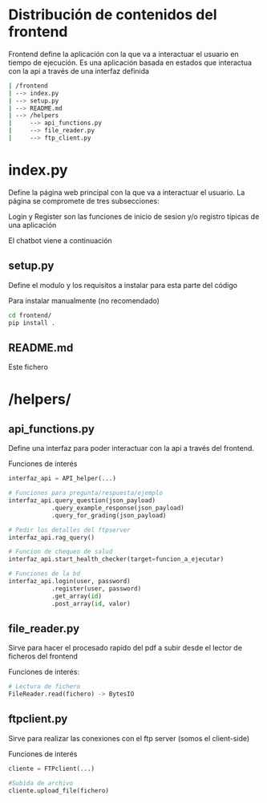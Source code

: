 # Distribución de contenidos del frontend

Frontend define la aplicación con la que va a interactuar el usuario en tiempo de ejecución. Es una aplicación basada en estados que interactua con la api a través de una interfaz definida

```sh
| /frontend
| --> index.py
| --> setup.py
| --> README.md
| --> /helpers
|     --> api_functions.py
|     --> file_reader.py
|     --> ftp_client.py
```

# index.py

Define la página web principal con la que va a interactuar el usuario. La página se compromete de tres subsecciones:

Login y Register son las funciones de inicio de sesion y/o registro típicas de una aplicación

El chatbot viene a continuación

## setup.py

Define el modulo y los requisitos a instalar para esta parte del código

Para instalar manualmente (no recomendado)

```sh
cd frontend/
pip install . 
```

## README.md

Este fichero

# /helpers/

## api_functions.py

Define una interfaz para poder interactuar con la api a través del frontend.

Funciones de interés

```py
interfaz_api = API_helper(...)

# Funciones para pregunta/respuesta/ejemplo
interfaz_api.query_question(json_payload)
            .query_example_response(json_payload)
            .query_for_grading(json_payload)

# Pedir los detalles del ftpserver
interfaz_api.rag_query()

# Funcion de chequeo de salud
interfaz_api.start_health_checker(target=funcion_a_ejecutar)

# Funciones de la bd
interfaz_api.login(user, password)
            .register(user, password)
            .get_array(id)
            .post_array(id, valor)
```

## file_reader.py

Sirve para hacer el procesado rapido del pdf a subir desde el lector de ficheros del frontend

Funciones de interés:

```py
# Lectura de fichero
FileReader.read(fichero) -> BytesIO
```

## ftpclient.py

Sirve para realizar las conexiones con el ftp server (somos el client-side)

Funciones de interés

```py
cliente = FTPclient(...)

#Subida de archivo
cliente.upload_file(fichero)
```